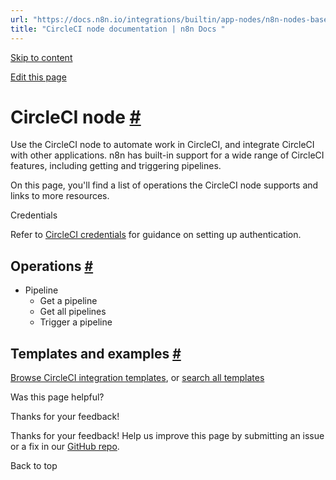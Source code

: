 ```yaml
---
url: "https://docs.n8n.io/integrations/builtin/app-nodes/n8n-nodes-base.circleci/"
title: "CircleCI node documentation | n8n Docs "
---
```


[Skip to content](https://docs.n8n.io/integrations/builtin/app-nodes/n8n-nodes-base.circleci/#circleci-node)

[Edit this page](https://github.com/n8n-io/n8n-docs/edit/main/docs/integrations/builtin/app-nodes/n8n-nodes-base.circleci.md "Edit this page")

# CircleCI node [\#](https://docs.n8n.io/integrations/builtin/app-nodes/n8n-nodes-base.circleci/\#circleci-node "Permanent link")

Use the CircleCI node to automate work in CircleCI, and integrate CircleCI with other applications. n8n has built-in support for a wide range of CircleCI features, including getting and triggering pipelines.

On this page, you'll find a list of operations the CircleCI node supports and links to more resources.

Credentials

Refer to [CircleCI credentials](https://docs.n8n.io/integrations/builtin/credentials/circleci/) for guidance on setting up authentication.

## Operations [\#](https://docs.n8n.io/integrations/builtin/app-nodes/n8n-nodes-base.circleci/\#operations "Permanent link")

- Pipeline
  - Get a pipeline
  - Get all pipelines
  - Trigger a pipeline

## Templates and examples [\#](https://docs.n8n.io/integrations/builtin/app-nodes/n8n-nodes-base.circleci/\#templates-and-examples "Permanent link")

[Browse CircleCI integration templates](https://n8n.io/integrations/circleci/), or [search all templates](https://n8n.io/workflows/)

Was this page helpful?






Thanks for your feedback!






Thanks for your feedback! Help us improve this page by submitting an issue or a fix in our [GitHub repo](https://github.com/n8n-io/n8n-docs).


Back to top